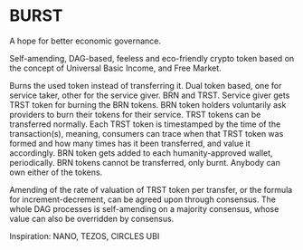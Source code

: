 # BURST
A hope for better economic governance.

Self-amending, DAG-based, feeless and eco-friendly crypto token based on the concept of Universal Basic Income, and Free Market.

Burns the used token instead of transferring it.
Dual token based, one for service taker, other for the service giver.
BRN and TRST.
Service giver gets TRST token for burning the BRN tokens. BRN token holders voluntarily ask providers to burn their tokens for their service. TRST tokens can be transferred normally. Each TRST token is timestamped by the time of the transaction(s), meaning, consumers can trace when that TRST token was formed and how many times has it been transferred, and value it accordingly.  BRN token gets added to each humanity-approved wallet, periodically. BRN tokens cannot be transferred, only burnt. Anybody can own either of the tokens.

Amending of the rate of valuation of TRST token per transfer, or the formula for increment-decrement, can be agreed upon through consensus. The whole DAG processes is self-amending on a majority consensus, whose value can also be overridden by consensus.

Inspiration:
NANO,
TEZOS,
CIRCLES UBI
